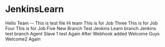 # JenkinsLearn
Hello Team -- This is test file
Hi team
This is for Job Three
This is for Job Four
This is for Job Five
New Branch Test
Jenkins Learn branch
Jenkins test branch
Agent Slave 1 test
Again
After Webhook added
Welcome Guys
Welcome2
Again
